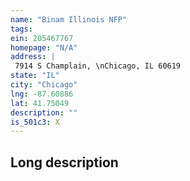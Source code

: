```yaml
---
name: "Binam Illinois NFP"
tags:
ein: 205467767
homepage: "N/A"
address: |
 7914 S Champlain, \nChicago, IL 60619
state: "IL"
city: "Chicago"
lng: -87.60886
lat: 41.75049
description: ""
is_501c3: X
---
```


## Long description


